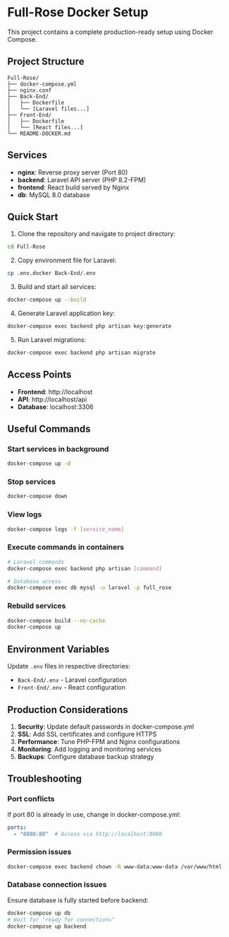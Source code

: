
# Full-Rose Docker Setup

This project contains a complete production-ready setup using Docker Compose.

## Project Structure

```
Full-Rose/
├── docker-compose.yml
├── nginx.conf
├── Back-End/
│   ├── Dockerfile
│   └── [Laravel files...]
├── Front-End/
│   ├── Dockerfile
│   └── [React files...]
└── README-DOCKER.md
```

## Services

- **nginx**: Reverse proxy server (Port 80)
- **backend**: Laravel API server (PHP 8.2-FPM)
- **frontend**: React build served by Nginx
- **db**: MySQL 8.0 database

## Quick Start

1. Clone the repository and navigate to project directory:
```bash
cd Full-Rose
```

2. Copy environment file for Laravel:
```bash
cp .env.docker Back-End/.env
```

3. Build and start all services:
```bash
docker-compose up --build
```

4. Generate Laravel application key:
```bash
docker-compose exec backend php artisan key:generate
```

5. Run Laravel migrations:
```bash
docker-compose exec backend php artisan migrate
```

## Access Points

- **Frontend**: http://localhost
- **API**: http://localhost/api
- **Database**: localhost:3306

## Useful Commands

### Start services in background
```bash
docker-compose up -d
```

### Stop services
```bash
docker-compose down
```

### View logs
```bash
docker-compose logs -f [service_name]
```

### Execute commands in containers
```bash
# Laravel commands
docker-compose exec backend php artisan [command]

# Database access
docker-compose exec db mysql -u laravel -p full_rose
```

### Rebuild services
```bash
docker-compose build --no-cache
docker-compose up
```

## Environment Variables

Update `.env` files in respective directories:
- `Back-End/.env` - Laravel configuration
- `Front-End/.env` - React configuration

## Production Considerations

1. **Security**: Update default passwords in docker-compose.yml
2. **SSL**: Add SSL certificates and configure HTTPS
3. **Performance**: Tune PHP-FPM and Nginx configurations
4. **Monitoring**: Add logging and monitoring services
5. **Backups**: Configure database backup strategy

## Troubleshooting

### Port conflicts
If port 80 is already in use, change in docker-compose.yml:
```yaml
ports:
  - "8080:80"  # Access via http://localhost:8080
```

### Permission issues
```bash
docker-compose exec backend chown -R www-data:www-data /var/www/html
```

### Database connection issues
Ensure database is fully started before backend:
```bash
docker-compose up db
# Wait for "ready for connections"
docker-compose up backend
```
